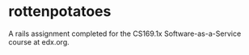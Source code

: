 rottenpotatoes
==============

A rails assignment completed for the CS169.1x Software-as-a-Service course at edx.org.